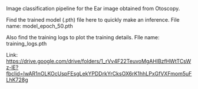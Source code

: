 Image classification pipeline for the Ear image obtained from Otoscopy. 

Find the trained model (.pth) file here to quickly make an inference. File name: model_epoch_50.pth

Also find the training logs to plot the training details. FIle name: training_logs.pth

Link: https://drive.google.com/drive/folders/1_rVv4F22TeuvoMgAHlBzfHWtTCsWz-lE?fbclid=IwAR1nOLKOcUspFEsgLekYPDDrkYrCksOX6rK1hhLPxGfVXFmom5uFLhK728g


